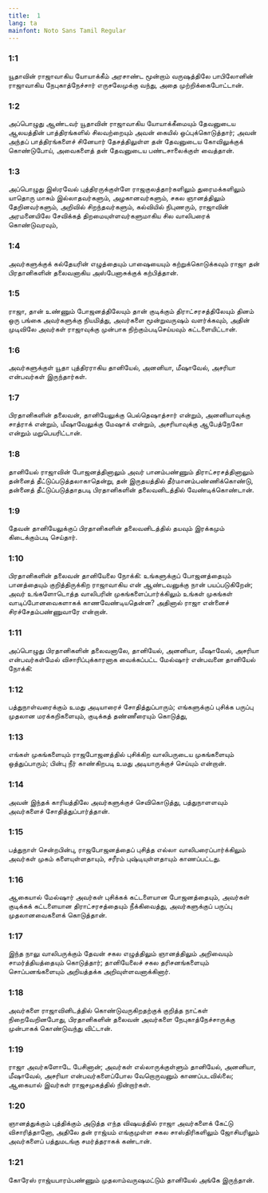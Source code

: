 ```yaml
---
title:  1
lang: ta
mainfont: Noto Sans Tamil Regular
---
```


###  1:1

யூதாவின் ராஜாவாகிய யோயாக்கீம் அரசாண்ட மூன்றாம் வருஷத்திலே பாபிலோனின் ராஜாவாகிய நேபுகாத்நேச்சார் எருசலேமுக்கு வந்து, அதை முற்றிக்கைபோட்டான்.

###  1:2

அப்பொழுது ஆண்டவர் யூதாவின் ராஜாவாகிய யோயாக்கீமையும் தேவனுடைய ஆலயத்தின் பாத்திரங்களில் சிலவற்றையும் அவன் கையில் ஒப்புக்கொடுத்தார்; அவன் அந்தப் பாத்திரங்களைச் சினேயார் தேசத்திலுள்ள தன் தேவனுடைய கோவிலுக்குக் கொண்டுபோய், அவைகளைத் தன் தேவனுடைய பண்டசாலைக்குள் வைத்தான்.

###  1:3

அப்பொழுது இஸ்ரவேல் புத்திரருக்குள்ளே ராஜகுலத்தார்களிலும் துரைமக்களிலும் யாதொரு மாசும் இல்லாதவர்களும், அழகானவர்களும், சகல ஞானத்திலும் தேறினவர்களும், அறிவில் சிறந்தவர்களும், கல்வியில் நிபுணரும், ராஜாவின் அரமனையிலே சேவிக்கத் திறமையுள்ளவர்களுமாகிய சில வாலிபரைக் கொண்டுவரவும்,

###  1:4

அவர்களுக்குக் கல்தேயரின் எழுத்தையும் பாஷையையும் கற்றுக்கொடுக்கவும் ராஜா தன் பிரதானிகளின் தலைவனாகிய அஸ்பேனாசுக்குக் கற்பித்தான்.

###  1:5

ராஜா, தான் உண்ணும் போஜனத்திலேயும் தான் குடிக்கும் திராட்சரசத்திலேயும் தினம் ஒரு பங்கை அவர்களுக்கு நியமித்து, அவர்களை மூன்றுவருஷம் வளர்க்கவும், அதின் முடிவிலே அவர்கள் ராஜாவுக்கு முன்பாக நிற்கும்படிசெய்யவும் கட்டளையிட்டான்.

###  1:6

அவர்களுக்குள் யூதா புத்திரராகிய தானியேல், அனனியா, மீஷாவேல், அசரியா என்பவர்கள் இருந்தார்கள்.

###  1:7

பிரதானிகளின் தலைவன், தானியேலுக்கு பெல்தெஷாத்சார் என்றும், அனனியாவுக்கு சாத்ராக் என்றும், மீஷாவேலுக்கு மேஷாக் என்றும், அசரியாவுக்கு ஆபேத்நேகோ என்றும் மறுபெயரிட்டான்.

###  1:8

தானியேல் ராஜாவின் போஜனத்தினாலும் அவர் பானம்பண்ணும் திராட்சரசத்தினாலும் தன்னைத் தீட்டுப்படுத்தலாகாதென்று, தன் இருதயத்தில் தீர்மானம்பண்ணிக்கொண்டு, தன்னைத் தீட்டுப்படுத்தாதபடி பிரதானிகளின் தலைவனிடத்தில் வேண்டிக்கொண்டான்.

###  1:9

தேவன் தானியேலுக்குப் பிரதானிகளின் தலைவனிடத்தில் தயவும் இரக்கமும் கிடைக்கும்படி செய்தார்.

###  1:10

பிரதானிகளின் தலைவன் தானியேலை நோக்கி: உங்களுக்குப் போஜனத்தையும் பானத்தையும் குறித்திருக்கிற ராஜாவாகிய என் ஆண்டவனுக்கு நான் பயப்படுகிறேன்; அவர் உங்களோடொத்த வாலிபரின் முகங்களைப்பார்க்கிலும் உங்கள் முகங்கள் வாடிப்போனவைகளாகக் காணவேண்டியதென்ன? அதினால் ராஜா என்னைச் சிரச்சேதம்பண்ணுவாரே என்றான்.

###  1:11

அப்பொழுது பிரதானிகளின் தலைவனாலே, தானியேல், அனனியா, மீஷாவேல், அசரியா என்பவர்கள்மேல் விசாரிப்புக்காரனாக வைக்கப்பட்ட மேல்ஷார் என்பவனை தானியேல் நோக்கி:

###  1:12

பத்துநாள்வரைக்கும் உமது அடியாரைச் சோதித்துப்பாரும்; எங்களுக்குப் புசிக்க பருப்பு முதலான மரக்கறிகளையும், குடிக்கத் தண்ணீரையும் கொடுத்து,

###  1:13

எங்கள் முகங்களையும் ராஜபோஜனத்தில் புசிக்கிற வாலிபருடைய முகங்களையும் ஒத்துப்பாரும்; பின்பு நீர் காண்கிறபடி உமது அடியாருக்குச் செய்யும் என்றான்.

###  1:14

அவன் இந்தக் காரியத்திலே அவர்களுக்குச் செவிகொடுத்து, பத்துநாளளவும் அவர்களைச் சோதித்துப்பார்த்தான்.

###  1:15

பத்துநாள் சென்றபின்பு, ராஜபோஜனத்தைப் புசித்த எல்லா வாலிபரைப்பார்க்கிலும் அவர்கள் முகம் களையுள்ளதாயும், சரீரம் புஷ்டியுள்ளதாயும் காணப்பட்டது.

###  1:16

ஆகையால் மேல்ஷார் அவர்கள் புசிக்கக் கட்டளையான போஜனத்தையும், அவர்கள் குடிக்கக் கட்டளையான திராட்சரசத்தையும் நீக்கிவைத்து, அவர்களுக்குப் பருப்பு முதலானவைகளைக் கொடுத்தான்.

###  1:17

இந்த நாலு வாலிபருக்கும் தேவன் சகல எழுத்திலும் ஞானத்திலும் அறிவையும் சாமர்த்தியத்தையும் கொடுத்தார்; தானியேலைச் சகல தரிசனங்களையும் சொப்பனங்களையும் அறியத்தக்க அறிவுள்ளவனாக்கினார்.

###  1:18

அவர்களை ராஜாவினிடத்தில் கொண்டுவருகிறதற்குக் குறித்த நாட்கள் நிறைவேறினபோது, பிரதானிகளின் தலைவன் அவர்களை நேபுகாத்நேச்சாருக்கு முன்பாகக் கொண்டுவந்து விட்டான்.

###  1:19

ராஜா அவர்களோடே பேசினான்; அவர்கள் எல்லாருக்குள்ளும் தானியேல், அனனியா, மீஷாவேல், அசரியா என்பவர்களைப்போல வேறொருவனும் காணப்படவில்லை; ஆகையால் இவர்கள் ராஜசமுகத்தில் நின்றார்கள்.

###  1:20

ஞானத்துக்கும் புத்திக்கும் அடுத்த எந்த விஷயத்தில் ராஜா அவர்களைக் கேட்டு விசாரித்தானோ, அதிலே தன் ராஜ்யம் எங்குமுள்ள சகல சாஸ்திரிகளிலும் ஜோசியரிலும் அவர்களைப் பத்துமடங்கு சமர்த்தராகக் கண்டான்.

###  1:21

கோரேஸ் ராஜ்யபாரம்பண்ணும் முதலாம்வருஷமட்டும் தானியேல் அங்கே இருந்தான்.

